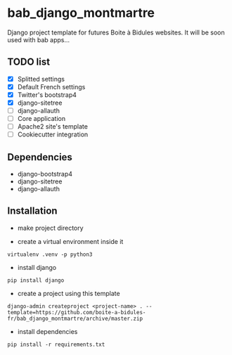 # bab_django_montmartre
Django project template for futures Boite à Bidules websites.
It will be soon used with bab apps...

## TODO list
- [X] Splitted settings
- [X] Default French settings
- [X] Twitter's bootstrap4
- [X] django-sitetree
- [ ] django-allauth
- [ ] Core application
- [ ] Apache2 site's template
- [ ] Cookiecutter integration

## Dependencies
* django-bootstrap4
* django-sitetree
* django-allauth

## Installation
* make project directory

* create a virtual environment inside it

```
virtualenv .venv -p python3
```

* install django

```
pip install django
```

* create a project using this template

```
django-admin createproject <project-name> . --template=https://github.com/boite-a-bidules-fr/bab_django_montmartre/archive/master.zip
```
* install dependencies
```
pip install -r requirements.txt
```
